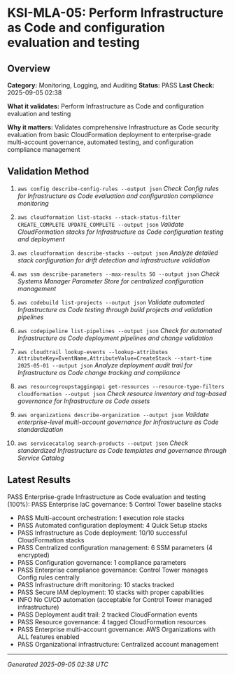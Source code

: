 # KSI-MLA-05: Perform Infrastructure as Code and configuration evaluation and testing

## Overview

**Category:** Monitoring, Logging, and Auditing
**Status:** PASS
**Last Check:** 2025-09-05 02:38

**What it validates:** Perform Infrastructure as Code and configuration evaluation and testing

**Why it matters:** Validates comprehensive Infrastructure as Code security evaluation from basic CloudFormation deployment to enterprise-grade multi-account governance, automated testing, and configuration compliance management

## Validation Method

1. `aws config describe-config-rules --output json`
   *Check Config rules for Infrastructure as Code evaluation and configuration compliance monitoring*

2. `aws cloudformation list-stacks --stack-status-filter CREATE_COMPLETE UPDATE_COMPLETE --output json`
   *Validate CloudFormation stacks for Infrastructure as Code configuration testing and deployment*

3. `aws cloudformation describe-stacks --output json`
   *Analyze detailed stack configuration for drift detection and infrastructure validation*

4. `aws ssm describe-parameters --max-results 50 --output json`
   *Check Systems Manager Parameter Store for centralized configuration management*

5. `aws codebuild list-projects --output json`
   *Validate automated Infrastructure as Code testing through build projects and validation pipelines*

6. `aws codepipeline list-pipelines --output json`
   *Check for automated Infrastructure as Code deployment pipelines and change validation*

7. `aws cloudtrail lookup-events --lookup-attributes AttributeKey=EventName,AttributeValue=CreateStack --start-time 2025-05-01 --output json`
   *Analyze deployment audit trail for Infrastructure as Code change tracking and compliance*

8. `aws resourcegroupstaggingapi get-resources --resource-type-filters cloudformation --output json`
   *Check resource inventory and tag-based governance for Infrastructure as Code assets*

9. `aws organizations describe-organization --output json`
   *Validate enterprise-level multi-account governance for Infrastructure as Code standardization*

10. `aws servicecatalog search-products --output json`
   *Check standardized Infrastructure as Code templates and governance through Service Catalog*

## Latest Results

PASS Enterprise-grade Infrastructure as Code evaluation and testing (100%): PASS Enterprise IaC governance: 5 Control Tower baseline stacks
- PASS Multi-account orchestration: 1 execution role stacks
- PASS Automated configuration deployment: 4 Quick Setup stacks
- PASS Infrastructure as Code deployment: 10/10 successful CloudFormation stacks
- PASS Centralized configuration management: 6 SSM parameters (4 encrypted)
- PASS Configuration governance: 1 compliance parameters
- PASS Enterprise compliance governance: Control Tower manages Config rules centrally
- PASS Infrastructure drift monitoring: 10 stacks tracked
- PASS Secure IAM deployment: 10 stacks with proper capabilities
- INFO No CI/CD automation (acceptable for Control Tower managed infrastructure)
- PASS Deployment audit trail: 2 tracked CloudFormation events
- PASS Resource governance: 4 tagged CloudFormation resources
- PASS Enterprise multi-account governance: AWS Organizations with ALL features enabled
- PASS Organizational infrastructure: Centralized account management

---
*Generated 2025-09-05 02:38 UTC*